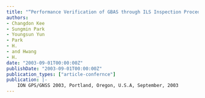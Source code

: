 ```yaml
---
title: "“Performance Verification of GBAS through ILS Inspection Procedure”"
authors:
- Changdon Kee
- Sungmin Park
- Youngsun Yun
- Park
- H.
- and Hwang
- H.
date: "2003-09-01T00:00:00Z"
publishDate: "2003-09-01T00:00:00Z"
publication_types: ["article-confernce"]
publication: |-
    ION GPS/GNSS 2003, Portland, Oregon, U.S.A, September, 2003
---
```

